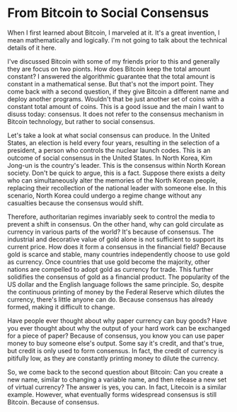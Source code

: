 # From Bitcoin to Social Consensus
When I first learned about Bitcoin, I marveled at it. It's a great invention, I mean mathematically and logically. I'm not going to talk about the technical details of it here. 

I've discussed Bitcoin with some of my friends prior to this and generally they are focus on two pionts. How does Bitcoin keep the total amount constant? I answered the algorithmic guarantee that the total amount is constant in a mathematical sense. But that's not the import point. They come back with a second question, if they give Bitcoin a different name and deploy another programs. Wouldn't that be just another set of coins with a constant total amount of coins. This is a good issue and the main I want to disuss today: consensus. It does not refer to the consensus mechanism in Bitcoin technology, but rather to social consensus.

Let's take a look at what social consensus can produce. In the United States, an election is held every four years, resulting in the selection of a president, a person who controls the nuclear launch codes. This is an outcome of social consensus in the United States. In North Korea, Kim Jong-un is the country's leader. This is the consensus within North Korean society. Don't be quick to argue, this is a fact. Suppose there exists a deity who can simultaneously alter the memories of the North Korean people, replacing their recollection of the national leader with someone else. In this scenario, North Korea could undergo a regime change without any casualties because the consensus would shift. 

Therefore, authoritarian regimes invariably seek to control the media to prevent a shift in consensus. On the other hand, why can gold circulate as currency in various parts of the world? It's because of consensus. The industrial and decorative value of gold alone is not sufficient to support its current price. How does it form a consensus in the financial field? Because gold is scarce and stable, many countries independently choose to use gold as currency. Once countries that use gold become the majority, other nations are compelled to adopt gold as currency for trade. This further solidifies the consensus of gold as a financial product. The popularity of the US dollar and the English language follows the same principle. So, despite the continuous printing of money by the Federal Reserve which dilutes the currency, there's little anyone can do. Because consensus has already formed, making it difficult to change. 

Have people ever thought about why paper currency can buy goods?
Have you ever thought about why the output of your hard work can be exchanged for a piece of paper?
Because of consensus, you know you can use paper money to buy someone else's output. Some say it's credit, and that's true, but credit is only used to form consensus. In fact, the credit of  currency is pitifully low, as they are constantly printing money to dilute the currency.

So, we come back to the second question about Bitcoin: Can you create a new name, similar to changing a variable name, and then release a new set of virtual currency? The answer is yes, you can. In fact, Litecoin is a similar example. However, what eventually forms widespread consensus is still Bitcoin. Because of consensus.
